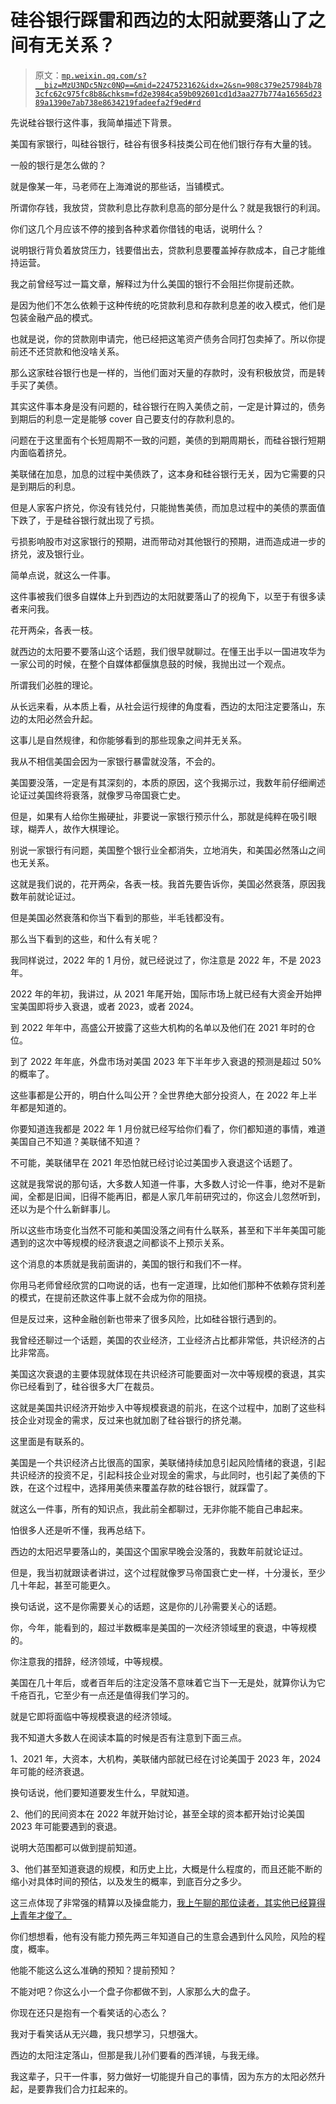 # 硅谷银行踩雷和西边的太阳就要落山了之间有无关系？

> 原文：[`mp.weixin.qq.com/s?__biz=MzU3NDc5Nzc0NQ==&mid=2247523162&idx=2&sn=908c379e257984b783cfc62c975fc8b8&chksm=fd2e3984ca59b092601cd1d3aa277b774a16565d2389a1390e7ab738e8634219fadeefa2f9ed#rd`](http://mp.weixin.qq.com/s?__biz=MzU3NDc5Nzc0NQ==&mid=2247523162&idx=2&sn=908c379e257984b783cfc62c975fc8b8&chksm=fd2e3984ca59b092601cd1d3aa277b774a16565d2389a1390e7ab738e8634219fadeefa2f9ed#rd)

先说硅谷银行这件事，我简单描述下背景。

美国有家银行，叫硅谷银行，硅谷有很多科技类公司在他们银行存有大量的钱。

一般的银行是怎么做的？

就是像某一年，马老师在上海滩说的那些话，当铺模式。

所谓你存钱，我放贷，贷款利息比存款利息高的部分是什么？就是我银行的利润。

你们这几个月应该不停的接到各种求着你借钱的电话，说明什么？

说明银行背负着放贷压力，钱要借出去，贷款利息要覆盖掉存款成本，自己才能维持运营。

我之前曾经写过一篇文章，解释过为什么美国的银行不会阻拦你提前还款。

是因为他们不怎么依赖于这种传统的吃贷款利息和存款利息差的收入模式，他们是包装金融产品的模式。

也就是说，你的贷款刚申请完，他已经把这笔资产债务合同打包卖掉了。所以你提前还不还贷款和他没啥关系。

那么这家硅谷银行也是一样的，当他们面对天量的存款时，没有积极放贷，而是转手买了美债。

其实这件事本身是没有问题的，硅谷银行在购入美债之前，一定是计算过的，债务到期后的利息一定是能够 cover 自己要支付的存款利息的。

问题在于这里面有个长短周期不一致的问题，美债的到期周期长，而硅谷银行短期内面临着挤兑。

美联储在加息，加息的过程中美债跌了，这本身和硅谷银行无关，因为它需要的只是到期后的利息。

但是人家客户挤兑，你没有钱兑付，只能抛售美债，而加息过程中的美债的票面值下跌了，于是硅谷银行就出现了亏损。

亏损影响股市对这家银行的预期，进而带动对其他银行的预期，进而造成进一步的挤兑，波及银行业。

简单点说，就这么一件事。

这件事被我们很多自媒体上升到西边的太阳就要落山了的视角下，以至于有很多读者来问我。

花开两朵，各表一枝。

就西边的太阳要不要落山这个话题，我们很早就聊过。在懂王出手以一国进攻华为一家公司的时候，在整个自媒体都偃旗息鼓的时候，我抛出过一个观点。

所谓我们必胜的理论。

从长远来看，从本质上看，从社会运行规律的角度看，西边的太阳注定要落山，东边的太阳必然会升起。

这事儿是自然规律，和你能够看到的那些现象之间并无关系。

我从不相信美国会因为一家银行暴雷就没落，不会的。

美国要没落，一定是有其深刻的，本质的原因，这个我揭示过，我数年前仔细阐述论证过美国终将衰落，就像罗马帝国衰亡史。

但是，如果有人给你生搬硬扯，非要说一家银行预示什么，那就是纯粹在吸引眼球，糊弄人，故作大棋理论。

别说一家银行有问题，美国整个银行业全都消失，立地消失，和美国必然落山之间也无关系。

这就是我们说的，花开两朵，各表一枝。我首先要告诉你，美国必然衰落，原因我数年前就论证过。

但是美国必然衰落和你当下看到的那些，半毛钱都没有。

那么当下看到的这些，和什么有关呢？

我同样说过，2022 年的 1 月份，就已经说过了，你注意是 2022 年，不是 2023 年。

2022 年的年初，我讲过，从 2021 年尾开始，国际市场上就已经有大资金开始押宝美国即将步入衰退，或者 2023，或者 2024。

到 2022 年年中，高盛公开披露了这些大机构的名单以及他们在 2021 年时的仓位。

到了 2022 年年底，外盘市场对美国 2023 年下半年步入衰退的预测是超过 50%的概率了。

这些事都是公开的，明白什么叫公开？全世界绝大部分投资人，在 2022 年上半年都是知道的。

你要知道连我都是 2022 年 1 月份就已经写给你们看了，你们都知道的事情，难道美国自己不知道？美联储不知道？

不可能，美联储早在 2021 年恐怕就已经讨论过美国步入衰退这个话题了。

这就是我常说的那句话，大多数人知道一件事，大多数人讨论一件事，绝对不是新闻，全都是旧闻，旧得不能再旧，都是人家几年前研究过的，你这会儿忽然听到，还以为是个什么新鲜事儿。

所以这些市场变化当然不可能和美国没落之间有什么联系，甚至和下半年美国可能遇到的这次中等规模的经济衰退之间都谈不上预示关系。

这个消息的本质就是我前面讲的，美国的银行和我们不一样。

你用马老师曾经欣赏的口吻说的话，也有一定道理，比如他们那种不依赖存贷利差的模式，在提前还款这件事上就不会成为你的阻挠。

但是反过来，这种金融创新也带来了很多风险，比如硅谷银行遇到的。

我曾经还聊过一个话题，美国的农业经济，工业经济占比都非常低，共识经济的占比非常高。

美国这次衰退的主要体现就体现在共识经济可能要面对一次中等规模的衰退，其实你已经看到了，硅谷很多大厂在裁员。

这就是美国共识经济开始步入中等规模衰退的前兆，在这个过程中，加剧了这些科技企业对现金的需求，反过来也就加剧了硅谷银行的挤兑潮。

这里面是有联系的。

美国是一个共识经济占比很高的国家，美联储持续加息引起风险情绪的衰退，引起共识经济的投资不足，引起科技企业对现金的需求，与此同时，也引起了美债的下跌，在这个过程中，选择用美债来覆盖存款的硅谷银行，就踩雷了。

就这么一件事，所有的知识点，我此前全都聊过，无非你能不能自己串起来。

怕很多人还是听不懂，我再总结下。

西边的太阳迟早要落山的，美国这个国家早晚会没落的，我数年前就论证过。

但是，我当初就跟读者讲过，这个过程就像罗马帝国衰亡史一样，十分漫长，至少几十年起，甚至可能更久。

换句话说，这不是你需要关心的话题，这是你的儿孙需要关心的话题。

你，今年，能看到的，超过半数概率是美国的一次经济领域里的衰退，中等规模的。

你注意我的措辞，经济领域，中等规模。

美国在几十年后，或者百年后的注定没落不意味着它当下一无是处，就算你认为它千疮百孔，它至少有一点还是值得我们学习的。

就是它即将面临中等规模衰退的经济领域。

我不知道大多数人在阅读本篇的时候是否有注意到下面三点。

1、2021 年，大资本，大机构，美联储内部就已经在讨论美国于 2023 年，2024 年可能的经济衰退。

换句话说，他们要知道要发生什么，早就知道。

2、他们的民间资本在 2022 年就开始讨论，甚至全球的资本都开始讨论美国 2023 年可能要遇到的衰退。

说明大范围都可以做到提前知道。

3、他们甚至知道衰退的规模，和历史上比，大概是什么程度的，而且还能不断的缩小对具体时间的预估，以及发生的概率，到底百分之多少。

这三点体现了非常强的精算以及操盘能力，[我上午聊的那位读者，其实他已经算得上青年才俊了。](http://mp.weixin.qq.com/s?__biz=MzU0MjYwNDU2Mw==&mid=2247510082&idx=1&sn=1a1b1ba1e729c2e85de026724f55cd9e&chksm=fb1ac43ecc6d4d284b46f1c3f1820d99aeb659dbc35d5e19475a61bd0b6c9f85084aa4cb25c2&scene=21#wechat_redirect)

你们想想看，他有没有能力预先两三年知道自己的生意会遇到什么风险，风险的程度，概率。

他能不能这么这么准确的预知？提前预知？

不能对吧？你这么小一个盘子你都做不到，人家那么大的盘子。

你现在还只是抱有一个看笑话的心态么？

我对于看笑话从无兴趣，我只想学习，只想强大。

西边的太阳注定落山，但那是我儿孙们要看的西洋镜，与我无缘。

我这辈子，只干一件事，努力做好一切能提升自己的事情，因为东方的太阳必然升起，是要靠我们合力扛起来的。